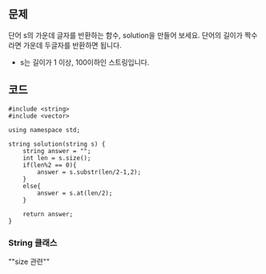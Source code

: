 ## 문제
단어 s의 가운데 글자를 반환하는 함수, solution을 만들어 보세요. 단어의 길이가 짝수라면 가운데 두글자를 반환하면 됩니다.
- s는 길이가 1 이상, 100이하인 스트링입니다.

## 코드
```
#include <string>
#include <vector>

using namespace std;

string solution(string s) {
    string answer = "";
    int len = s.size();
    if(len%2 == 0){   
        answer = s.substr(len/2-1,2);
    }
    else{
        answer = s.at(len/2);
    }
    
    return answer;
}
```

### String 클래스

""size 관련""
